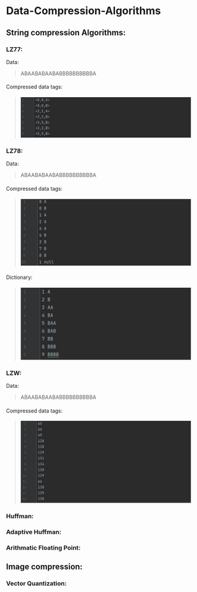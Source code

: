 # Data-Compression-Algorithms
## String compression Algorithms:
### LZ77:
Data: 
> ABAABABAABABBBBBBBBBBA 
####
Compressed data tags:
####
> ![image](https://github.com/JonathanGhaly/Data-Compression-Algorithms/blob/main/LZ77/lz77c.png)

### LZ78:
Data:
> ABAABABAABABBBBBBBBBBA
####
Compressed data tags:
####
> ![image](https://github.com/JonathanGhaly/Data-Compression-Algorithms/blob/main/LZ78/lz78c.png)
####
Dictionary:
####
> ![image](https://github.com/JonathanGhaly/Data-Compression-Algorithms/blob/main/LZ78/lz78d.png)
####  
### LZW:
Data:
> ABAABABAABABBBBBBBBBBA
####
Compressed data tags:
####
> ![image](https://github.com/JonathanGhaly/Data-Compression-Algorithms/blob/main/LZW/lzwc.png)
####
### Huffman:

### Adaptive Huffman:

### Arithmatic Floating Point:

## Image compression:
### Vector Quantization:
